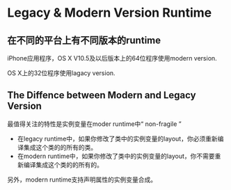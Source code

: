 # Legacy & Modern Version Runtime

## 在不同的平台上有不同版本的runtime

iPhone应用程序，OS X V10.5及以后版本上的64位程序使用modern version.

OS X上的32位程序使用lagacy version.

## The Diffence between Modern and Legacy Version

最值得关注的特性是实例变量在moder runtime中“ non-fragile ”

* 在legacy runtime中，如果你修改了类中的实例变量的layout，你必须重新编译集成这个类的的所有的类。
* 在modern runtime中，如果你修改了类中的实例变量的layout，你不需要重新编译集成这个类的的所有的。

另外，modern runtime支持声明属性的实例变量合成。

